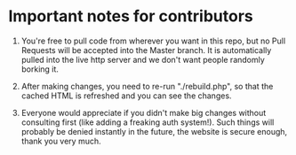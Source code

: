 Important notes for contributors
================================

1) You're free to pull code from wherever you want in this repo,
but no Pull Requests will be accepted into the Master branch.
It is automatically pulled into the live http server and we
don't want people randomly borking it.


2) After making changes, you need to re-run "./rebuild.php",
so that the cached HTML is refreshed and you can see the changes.


3) Everyone would appreciate if you didn't make big changes
without consulting first (like adding a freaking auth system!).
Such things will probably be denied instantly in the future,
the website is secure enough, thank you very much.